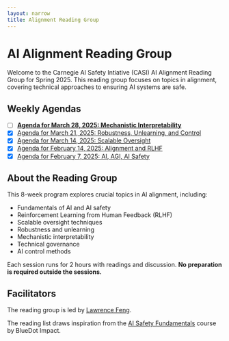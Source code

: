 ```yaml
---
layout: narrow
title: Alignment Reading Group
---
```

# AI Alignment Reading Group

Welcome to the Carnegie AI Safety Intiative (CASI) AI Alignment Reading Group for Spring 2025. This reading group focuses on topics in alignment, covering technical approaches to ensuring AI systems are safe.

## Weekly Agendas

- [ ]  [**Agenda for March 28, 2025: Mechanistic Interpretability**](mar28)
- [x]  [Agenda for March 21, 2025: Robustness, Unlearning, and Control](mar21)
- [x]  [Agenda for March 14, 2025: Scalable Oversight](mar14)
- [x]  [Agenda for February 14, 2025: Alignment and RLHF](feb14)
- [x]  [Agenda for February 7, 2025: AI, AGI, AI Safety](feb7)

## About the Reading Group

This 8-week program explores crucial topics in AI alignment, including:
* Fundamentals of AI and AI safety
* Reinforcement Learning from Human Feedback (RLHF)
* Scalable oversight techniques
* Robustness and unlearning
* Mechanistic interpretability
* Technical governance
* AI control methods

Each session runs for 2 hours with readings and discussion. **No preparation is required outside the sessions.**

## Facilitators

The reading group is led by [Lawrence Feng](https://lawrencefeng17.github.io/aboutme/).

The reading list draws inspiration from the [AI Safety Fundamentals](https://course.aisafetyfundamentals.com/alignment) course by BlueDot Impact.



